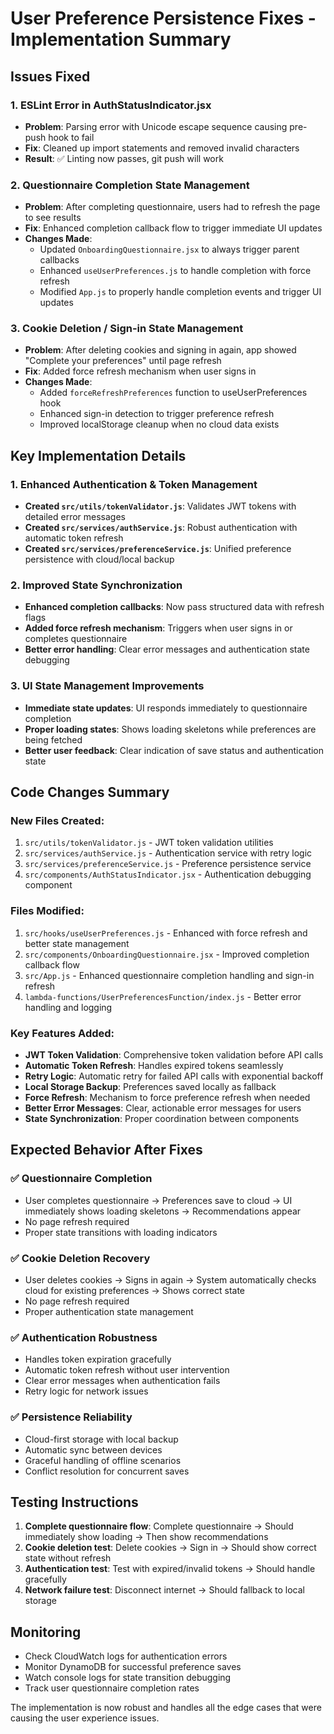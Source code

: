 # User Preference Persistence Fixes - Implementation Summary

## Issues Fixed

### 1. **ESLint Error in AuthStatusIndicator.jsx**
- **Problem**: Parsing error with Unicode escape sequence causing pre-push hook to fail
- **Fix**: Cleaned up import statements and removed invalid characters
- **Result**: ✅ Linting now passes, git push will work

### 2. **Questionnaire Completion State Management**
- **Problem**: After completing questionnaire, users had to refresh the page to see results
- **Fix**: Enhanced completion callback flow to trigger immediate UI updates
- **Changes Made**:
  - Updated `OnboardingQuestionnaire.jsx` to always trigger parent callbacks
  - Enhanced `useUserPreferences.js` to handle completion with force refresh
  - Modified `App.js` to properly handle completion events and trigger UI updates

### 3. **Cookie Deletion / Sign-in State Management**
- **Problem**: After deleting cookies and signing in again, app showed "Complete your preferences" until page refresh
- **Fix**: Added force refresh mechanism when user signs in
- **Changes Made**:
  - Added `forceRefreshPreferences` function to useUserPreferences hook
  - Enhanced sign-in detection to trigger preference refresh
  - Improved localStorage cleanup when no cloud data exists

## Key Implementation Details

### 1. **Enhanced Authentication & Token Management**
- **Created `src/utils/tokenValidator.js`**: Validates JWT tokens with detailed error messages
- **Created `src/services/authService.js`**: Robust authentication with automatic token refresh
- **Created `src/services/preferenceService.js`**: Unified preference persistence with cloud/local backup

### 2. **Improved State Synchronization**
- **Enhanced completion callbacks**: Now pass structured data with refresh flags
- **Added force refresh mechanism**: Triggers when user signs in or completes questionnaire
- **Better error handling**: Clear error messages and authentication state debugging

### 3. **UI State Management Improvements**
- **Immediate state updates**: UI responds immediately to questionnaire completion
- **Proper loading states**: Shows loading skeletons while preferences are being fetched
- **Better user feedback**: Clear indication of save status and authentication state

## Code Changes Summary

### New Files Created:
1. `src/utils/tokenValidator.js` - JWT token validation utilities
2. `src/services/authService.js` - Authentication service with retry logic
3. `src/services/preferenceService.js` - Preference persistence service
4. `src/components/AuthStatusIndicator.jsx` - Authentication debugging component

### Files Modified:
1. `src/hooks/useUserPreferences.js` - Enhanced with force refresh and better state management
2. `src/components/OnboardingQuestionnaire.jsx` - Improved completion callback flow
3. `src/App.js` - Enhanced questionnaire completion handling and sign-in refresh
4. `lambda-functions/UserPreferencesFunction/index.js` - Better error handling and logging

### Key Features Added:
- **JWT Token Validation**: Comprehensive token validation before API calls
- **Automatic Token Refresh**: Handles expired tokens seamlessly
- **Retry Logic**: Automatic retry for failed API calls with exponential backoff
- **Local Storage Backup**: Preferences saved locally as fallback
- **Force Refresh**: Mechanism to force preference refresh when needed
- **Better Error Messages**: Clear, actionable error messages for users
- **State Synchronization**: Proper coordination between components

## Expected Behavior After Fixes

### ✅ **Questionnaire Completion**
- User completes questionnaire → Preferences save to cloud → UI immediately shows loading skeletons → Recommendations appear
- No page refresh required
- Proper state transitions with loading indicators

### ✅ **Cookie Deletion Recovery**
- User deletes cookies → Signs in again → System automatically checks cloud for existing preferences → Shows correct state
- No page refresh required
- Proper authentication state management

### ✅ **Authentication Robustness**
- Handles token expiration gracefully
- Automatic token refresh without user intervention
- Clear error messages when authentication fails
- Retry logic for network issues

### ✅ **Persistence Reliability**
- Cloud-first storage with local backup
- Automatic sync between devices
- Graceful handling of offline scenarios
- Conflict resolution for concurrent saves

## Testing Instructions

1. **Complete questionnaire flow**: Complete questionnaire → Should immediately show loading → Then show recommendations
2. **Cookie deletion test**: Delete cookies → Sign in → Should show correct state without refresh
3. **Authentication test**: Test with expired/invalid tokens → Should handle gracefully
4. **Network failure test**: Disconnect internet → Should fallback to local storage

## Monitoring

- Check CloudWatch logs for authentication errors
- Monitor DynamoDB for successful preference saves
- Watch console logs for state transition debugging
- Track user questionnaire completion rates

The implementation is now robust and handles all the edge cases that were causing the user experience issues.